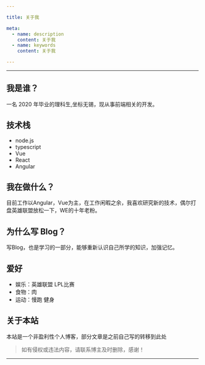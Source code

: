 ```yaml
---

title: 关于我

meta:
  - name: description
    content: 关于我
  - name: keywords
    content: 关于我

---
```


---

## 我是谁？

一名 2020 年毕业的理科生,坐标无锡，现从事前端相关的开发。

## 技术栈
- node.js
- typescript
- Vue
- React
- Angular

## 我在做什么？

目前工作以Angular，Vue为主，在工作闲暇之余，我喜欢研究新的技术，偶尔打盘英雄联盟放松一下，WE的十年老粉。

## 为什么写 Blog？

写Blog，也是学习的一部分，能够重新认识自己所学的知识，加强记忆。

<!-- ![关于我](url) -->


## 爱好

- 娱乐：英雄联盟 LPL比赛
- 食物：肉
- 运动：慢跑 健身

## 关于本站

本站是一个非盈利性个人博客，部分文章是之前自己写的转移到此处

> 如有侵权或违法内容，请联系博主及时删除，感谢！

---
